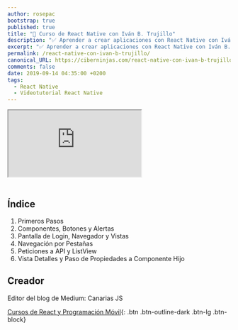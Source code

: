 ```yaml
---
author: rosepac
bootstrap: true
published: true
title: "🥇 Curso de React Native con Iván B. Trujillo"
description: "✅ Aprender a crear aplicaciones con React Native con Iván B. Trujillo. Conoce uno de los frameworks más importantes creador de apps móviles nativas."
excerpt: "✅ Aprender a crear aplicaciones con React Native con Iván B. Trujillo. Conoce uno de los frameworks más importantes creador de apps móviles nativas."
permalink: /react-native-con-ivan-b-trujillo/
canonical_URL: https://ciberninjas.com/react-native-con-ivan-b-trujillo/
comments: false
date: 2019-09-14 04:35:00 +0200
tags:
  - React Native
  - Videotutorial React Native
---
```


<div class="embed-responsive embed-responsive-16by9">
  <iframe class="embed-responsive-item" src="https://www.youtube.com/embed/videoseries?list=PLuzQ5Ac_9_cI-ukaElfIFKXyhLsADBiJe" allowfullscreen></iframe>
</div><br/>

## Índice

1. Primeros Pasos
2. Componentes, Botones y Alertas
3. Pantalla de Login, Navegador y Vistas
4. Navegación por Pestañas
5. Peticiones a API y ListView
6. Vista Detalles y Paso de Propiedades a Componente Hijo

## Creador

Editor del blog de Medium: Canarias JS

[Cursos de React y Programación Móvil](/cursos-programacion-web-movil/){: .btn .btn-outline-dark .btn-lg .btn-block}
